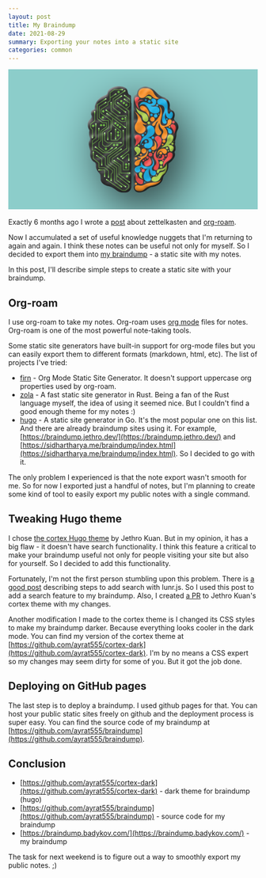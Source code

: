 ```yaml
---
layout: post
title: My Braindump
date: 2021-08-29
summary: Exporting your notes into a static site
categories: common
---
```


![brain](/images/29-08-2021-brain.png)

Exactly 6 months ago I wrote a [post](/common/2021/03/28/org-roam/) about zettelkasten and [org-roam](https://github.com/org-roam/org-roam).

Now I accumulated a set of useful knowledge nuggets that I'm returning to again and again. I think these notes can be useful not only for myself. So I decided to export them into [my braindump](https://braindump.badykov.com/) - a static site with my notes.

In this post, I'll describe simple steps to create a static site with your braindump.

## Org-roam

I use org-roam to take my notes. Org-roam uses [org mode](https://www.badykov.com/emacs/2018/08/26/be-productive-with-org-mode/) files for notes. Org-roam is one of the most powerful note-taking tools.

Some static site generators have built-in support for org-mode files but you can easily export them to different formats (markdown, html, etc). The list of projects I've tried:

- [firn](https://github.com/theiceshelf/firn) - Org Mode Static Site Generator. It doesn't support uppercase org properties used by org-roam.
- [zola](https://github.com/getzola/zola) - A fast static site generator in Rust. Being a fan of the Rust language myself, the idea of using it seemed nice. But I couldn't find a good enough theme for my notes :)
- [hugo](https://github.com/gohugoio/hugo) - A static site generator in Go. It's the most popular one on this list. And there are already braindump sites using it. For example, [https://braindump.jethro.dev/](https://braindump.jethro.dev/) and [https://sidhartharya.me/braindump/index.html](https://sidhartharya.me/braindump/index.html).  So I decided to go with it.

The only problem I experienced is that the note export wasn't smooth for me. So for now I exported just a handful of notes, but I'm planning to create some kind of tool to easily export my public notes with a single command.

## Tweaking Hugo theme

I chose [the cortex Hugo theme](https://github.com/jethrokuan/cortex) by Jethro Kuan. But in my opinion, it has a big flaw - it doesn't have search functionality. I think this feature a critical to make your braindump useful not only for people visiting your site but also for yourself. So I decided to add this functionality.

Fortunately, I'm not the first person stumbling upon this problem. There is [a good post](https://victoria.dev/blog/add-search-to-hugo-static-sites-with-lunr/) describing steps to add search with lunr.js. So I used this post to add a search feature to my braindump. Also, I created [a PR](https://github.com/jethrokuan/cortex/pull/8) to Jethro Kuan's cortex theme with my changes.

Another modification I made to the cortex theme is I changed its CSS styles to make my braindump darker. Because everything looks cooler in the dark mode. You can find my version of the cortex theme at [https://github.com/ayrat555/cortex-dark](https://github.com/ayrat555/cortex-dark). I'm by no means a CSS expert so my changes may seem dirty for some of you. But it got the job done.

## Deploying on GitHub pages

The last step is to deploy a braindump. I used github pages for that. You can host your public static sites freely on github and the deployment process is super easy. You can find the source code of my braindump at [https://github.com/ayrat555/braindump](https://github.com/ayrat555/braindump).

## Conclusion

- [https://github.com/ayrat555/cortex-dark](https://github.com/ayrat555/cortex-dark) - dark theme for braindump (hugo)
- [https://github.com/ayrat555/braindump](https://github.com/ayrat555/braindump) - source code for my braindump
- [https://braindump.badykov.com/](https://braindump.badykov.com/) - my braindump

The task for next weekend is to figure out a way to smoothly export my public notes. ;)
